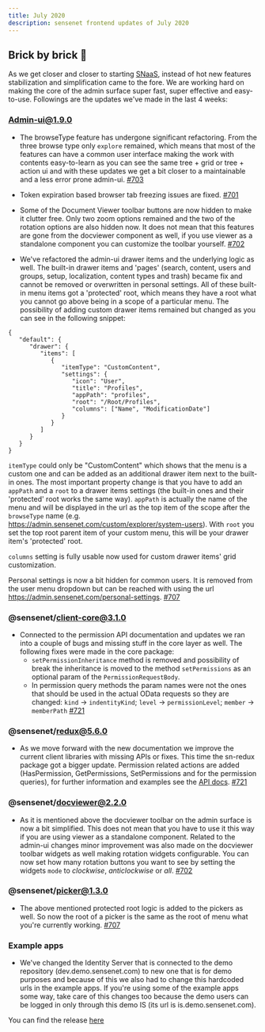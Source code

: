 ```yaml
---
title: July 2020
description: sensenet frontend updates of July 2020
---
```


## Brick by brick 🧱

As we get closer and closer to starting [SNaaS](https://docs.sensenet.com/concepts/introduction/04-what-is-snaas), instead of hot new features stabilization and simplification came to the fore. We are working hard on making the core of the admin surface super fast, super effective and easy-to-use. Followings are the updates we've made in the last 4 weeks:

### Admin-ui@1.9.0

- The browseType feature has undergone significant refactoring. From the three browse type only `explore` remained, which means that most of the features can have a common user interface making the work with contents easy-to-learn as you can see the same tree + grid or tree + action ui and with these updates we get a bit closer to a maintainable and a less error prone admin-ui. [#703](https://github.com/SenseNet/sn-client/pull/703)

- Token expiration based browser tab freezing issues are fixed. [#701](https://github.com/SenseNet/sn-client/pull/701)

- Some of the Document Viewer toolbar buttons are now hidden to make it clutter free. Only two zoom options remained and the two of the rotation options are also hidden now. It does not mean that this features are gone from the docviewer component as well, if you use viewer as a standalone component you can customize the toolbar yourself. [#702](https://github.com/SenseNet/sn-client/pull/702)

- We've refactored the admin-ui drawer items and the underlying logic as well. The built-in drawer items and 'pages' (search, content, users and groups, setup, localization, content types and trash) became fix and cannot be removed or overwritten in personal settings. All of these built-in menu items got a 'protected' root, which means they have a root what you cannot go above being in a scope of a particular menu. The possibility of adding custom drawer items remained but changed as you can see in the following snippet:

```
{
   "default": {
      "drawer": {
         "items": [
            {
               "itemType": "CustomContent",
               "settings": {
                  "icon": "User",
                  "title": "Profiles",
                  "appPath": "profiles",
                  "root": "/Root/Profiles",
                  "columns": ["Name", "ModificationDate"]
               }
            }
         ]
      }
   }
}
```

`itemType` could only be "CustomContent" which shows that the menu is a custom one and can be added as an additional drawer item next to the built-in ones. The most important property change is that you have to add an `appPath` and a `root` to a drawer items settings (the built-in ones and their 'protected' root works the same way). `appPath` is actually the name of the menu and will be displayed in the url as the top item of the scope after the `browseType` name (e.g. https://admin.sensenet.com/custom/explorer/system-users). With `root` you set the top root parent item of your custom menu, this will be your drawer item's 'protected' root.

`columns` setting is fully usable now used for custom drawer items' grid customization. 

Personal settings is now a bit hidden for common users. It is removed from the user menu dropdown but can be reached with using the url https://admin.sensenet.com/personal-settings. [#707](https://github.com/SenseNet/sn-client/pull/707)



### @sensenet/client-core@3.1.0
- Connected to the permission API documentation and updates we ran into a couple of bugs and missing stuff in the core layer as well. The following fixes were made in the core package:
   - `setPermissionInheritance` method is removed and possibility of break the inheritance is moved to the method `setPermissions` as an optional param of the `PermissionRequestBody`.
   - In permission query methods the param names were not the ones that should be used in the actual OData requests so they are changed: `kind` -> `indentityKind`; `level` -> `permissionLevel`; `member` -> `memberPath`
[#721](https://github.com/SenseNet/sn-client/pull/721)

### @sensenet/redux@5.6.0
- As we move forward with the new documentation we improve the current client libraries with missing APIs or fixes. This time the sn-redux package got a bigger update. Permission related actions are added (HasPermission, GetPermissions, SetPermissions and for the permission queries), for further information and examples see the [API docs](https://docs.sensenet.com/api-docs/permissions). [#721](https://github.com/SenseNet/sn-client/pull/721)

### @sensenet/docviewer@2.2.0
- As it is mentioned above the docviewer toolbar on the admin surface is now a bit simplified. This does not mean that you have to use it this way if you are using viewer as a standalone component. Related to the admin-ui changes minor improvement was also made on the docviewer toolbar widgets as well making rotation widgets configurable. You can now set how many rotation buttons you want to see by setting the widgets `mode` to *clockwise*, *anticlockwise* or *all*. [#702](https://github.com/SenseNet/sn-client/pull/702)

### @sensenet/picker@1.3.0

- The above mentioned protected root logic is added to the pickers as well. So now the root of a picker is the same as the root of menu what you're currently working. [#707](https://github.com/SenseNet/sn-client/pull/707)

### Example apps

- We've changed the Identity Server that is connected to the demo repository (dev.demo.sensenet.com) to new one that is for demo purposes and because of this we also had to change this hardcoded urls in the example apps. If you're using some of the example apps some way, take care of this changes too because the demo users can be logged in only through this demo IS (its url is is.demo.sensenet.com).

You can find the release [here](https://github.com/SenseNet/sn-client/releases/tag/2020-07)
